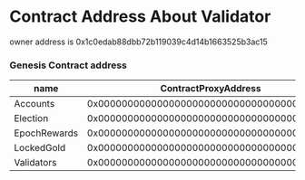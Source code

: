 # Contract Address About Validator

owner address is 0x1c0edab88dbb72b119039c4d14b1663525b3ac15

### Genesis Contract address

| name | ContractProxyAddress   | ContractAddress |
| --------- | ------ | ------- |
| Accounts    | 0x000000000000000000000000000000000000d010 | 0x000000000000000000000000000000000000F010 |
| Election    | 0x000000000000000000000000000000000000d013 | 0x000000000000000000000000000000000000F013 |
| EpochRewards    | 0x000000000000000000000000000000000000d014 | 0x000000000000000000000000000000000000f014 |
| LockedGold    | 0x000000000000000000000000000000000000d011 | 0x000000000000000000000000000000000000F011 |
| Validators    | 0x000000000000000000000000000000000000D012 | 0x000000000000000000000000000000000000F012 |
